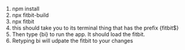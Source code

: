 1) npm install
2) npx fitbit-build
3) npx fitbit
4) this should take you to its terminal thing that has the prefix {fitbit$}
5) Then type {bi} to run the app. It should load the fitbit. 
6) Retyping bi will udpate the fitbit to your changes